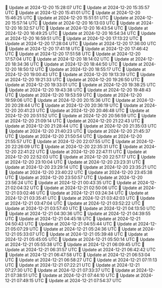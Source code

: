 🔄 Update at 2024-12-20 15:28:07 UTC
🔄 Update at 2024-12-20 15:35:57 UTC
🔄 Update at 2024-12-20 15:41:01 UTC
🔄 Update at 2024-12-20 15:46:25 UTC
🔄 Update at 2024-12-20 15:51:51 UTC
🔄 Update at 2024-12-20 15:57:14 UTC
🔄 Update at 2024-12-20 16:13:03 UTC
🔄 Update at 2024-12-20 16:32:57 UTC
🔄 Update at 2024-12-20 16:43:54 UTC
🔄 Update at 2024-12-20 16:49:25 UTC
🔄 Update at 2024-12-20 16:54:34 UTC
🔄 Update at 2024-12-20 16:59:51 UTC
🔄 Update at 2024-12-20 17:13:22 UTC
🔄 Update at 2024-12-20 17:28:04 UTC
🔄 Update at 2024-12-20 17:36:00 UTC
🔄 Update at 2024-12-20 17:41:18 UTC
🔄 Update at 2024-12-20 17:46:42 UTC
🔄 Update at 2024-12-20 17:51:58 UTC
🔄 Update at 2024-12-20 17:57:04 UTC
🔄 Update at 2024-12-20 18:14:02 UTC
🔄 Update at 2024-12-20 18:34:36 UTC
🔄 Update at 2024-12-20 18:44:50 UTC
🔄 Update at 2024-12-20 18:50:12 UTC
🔄 Update at 2024-12-20 18:55:17 UTC
🔄 Update at 2024-12-20 19:00:43 UTC
🔄 Update at 2024-12-20 19:13:39 UTC
🔄 Update at 2024-12-20 19:21:33 UTC
🔄 Update at 2024-12-20 19:26:50 UTC
🔄 Update at 2024-12-20 19:33:01 UTC
🔄 Update at 2024-12-20 19:38:25 UTC
🔄 Update at 2024-12-20 19:43:38 UTC
🔄 Update at 2024-12-20 19:48:43 UTC
🔄 Update at 2024-12-20 19:53:59 UTC
🔄 Update at 2024-12-20 19:59:06 UTC
🔄 Update at 2024-12-20 20:15:36 UTC
🔄 Update at 2024-12-20 20:28:44 UTC
🔄 Update at 2024-12-20 20:36:19 UTC
🔄 Update at 2024-12-20 20:41:23 UTC
🔄 Update at 2024-12-20 20:46:48 UTC
🔄 Update at 2024-12-20 20:51:52 UTC
🔄 Update at 2024-12-20 20:56:59 UTC
🔄 Update at 2024-12-20 21:09:14 UTC
🔄 Update at 2024-12-20 21:22:43 UTC
🔄 Update at 2024-12-20 21:28:44 UTC
🔄 Update at 2024-12-20 21:35:03 UTC
🔄 Update at 2024-12-20 21:40:23 UTC
🔄 Update at 2024-12-20 21:45:37 UTC
🔄 Update at 2024-12-20 21:50:54 UTC
🔄 Update at 2024-12-20 21:55:57 UTC
🔄 Update at 2024-12-20 22:07:55 UTC
🔄 Update at 2024-12-20 22:26:09 UTC
🔄 Update at 2024-12-20 22:35:31 UTC
🔄 Update at 2024-12-20 22:41:22 UTC
🔄 Update at 2024-12-20 22:47:11 UTC
🔄 Update at 2024-12-20 22:52:03 UTC
🔄 Update at 2024-12-20 22:57:17 UTC
🔄 Update at 2024-12-20 23:10:04 UTC
🔄 Update at 2024-12-20 23:23:31 UTC
🔄 Update at 2024-12-20 23:29:14 UTC
🔄 Update at 2024-12-20 23:35:21 UTC
🔄 Update at 2024-12-20 23:40:22 UTC
🔄 Update at 2024-12-20 23:45:38 UTC
🔄 Update at 2024-12-20 23:50:57 UTC
🔄 Update at 2024-12-20 23:56:24 UTC
🔄 Update at 2024-12-21 00:43:35 UTC
🔄 Update at 2024-12-21 02:04:32 UTC
🔄 Update at 2024-12-21 02:50:06 UTC
🔄 Update at 2024-12-21 03:02:46 UTC
🔄 Update at 2024-12-21 03:24:34 UTC
🔄 Update at 2024-12-21 03:35:41 UTC
🔄 Update at 2024-12-21 03:42:03 UTC
🔄 Update at 2024-12-21 03:47:04 UTC
🔄 Update at 2024-12-21 03:52:22 UTC
🔄 Update at 2024-12-21 03:57:40 UTC
🔄 Update at 2024-12-21 04:13:50 UTC
🔄 Update at 2024-12-21 04:30:36 UTC
🔄 Update at 2024-12-21 04:39:55 UTC
🔄 Update at 2024-12-21 04:45:18 UTC
🔄 Update at 2024-12-21 04:50:43 UTC
🔄 Update at 2024-12-21 04:55:44 UTC
🔄 Update at 2024-12-21 05:07:29 UTC
🔄 Update at 2024-12-21 05:24:36 UTC
🔄 Update at 2024-12-21 05:33:07 UTC
🔄 Update at 2024-12-21 05:39:48 UTC
🔄 Update at 2024-12-21 05:45:05 UTC
🔄 Update at 2024-12-21 05:50:14 UTC
🔄 Update at 2024-12-21 05:55:38 UTC
🔄 Update at 2024-12-21 06:09:45 UTC
🔄 Update at 2024-12-21 06:31:57 UTC
🔄 Update at 2024-12-21 06:42:42 UTC
🔄 Update at 2024-12-21 06:47:58 UTC
🔄 Update at 2024-12-21 06:53:04 UTC
🔄 Update at 2024-12-21 06:58:27 UTC
🔄 Update at 2024-12-21 07:11:13 UTC
🔄 Update at 2024-12-21 07:22:21 UTC
🔄 Update at 2024-12-21 07:27:30 UTC
🔄 Update at 2024-12-21 07:33:37 UTC
🔄 Update at 2024-12-21 07:38:51 UTC
🔄 Update at 2024-12-21 07:44:10 UTC
🔄 Update at 2024-12-21 07:49:15 UTC
🔄 Update at 2024-12-21 07:54:37 UTC
